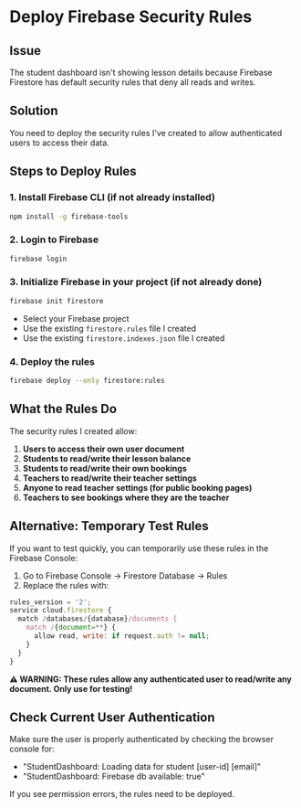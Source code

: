 # Deploy Firebase Security Rules

## Issue
The student dashboard isn't showing lesson details because Firebase Firestore has default security rules that deny all reads and writes.

## Solution
You need to deploy the security rules I've created to allow authenticated users to access their data.

## Steps to Deploy Rules

### 1. Install Firebase CLI (if not already installed)
```bash
npm install -g firebase-tools
```

### 2. Login to Firebase
```bash
firebase login
```

### 3. Initialize Firebase in your project (if not already done)
```bash
firebase init firestore
```
- Select your Firebase project
- Use the existing `firestore.rules` file I created
- Use the existing `firestore.indexes.json` file I created

### 4. Deploy the rules
```bash
firebase deploy --only firestore:rules
```

## What the Rules Do

The security rules I created allow:

1. **Users to access their own user document**
2. **Students to read/write their lesson balance**
3. **Students to read/write their own bookings**
4. **Teachers to read/write their teacher settings**
5. **Anyone to read teacher settings (for public booking pages)**
6. **Teachers to see bookings where they are the teacher**

## Alternative: Temporary Test Rules

If you want to test quickly, you can temporarily use these rules in the Firebase Console:

1. Go to Firebase Console → Firestore Database → Rules
2. Replace the rules with:

```javascript
rules_version = '2';
service cloud.firestore {
  match /databases/{database}/documents {
    match /{document=**} {
      allow read, write: if request.auth != null;
    }
  }
}
```

**⚠️ WARNING: These rules allow any authenticated user to read/write any document. Only use for testing!**

## Check Current User Authentication

Make sure the user is properly authenticated by checking the browser console for:
- "StudentDashboard: Loading data for student [user-id] [email]"
- "StudentDashboard: Firebase db available: true"

If you see permission errors, the rules need to be deployed.



